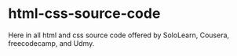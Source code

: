 # html-css-source-code
Here in all html and css source code offered by SoloLearn, Cousera, freecodecamp, and Udmy. 
